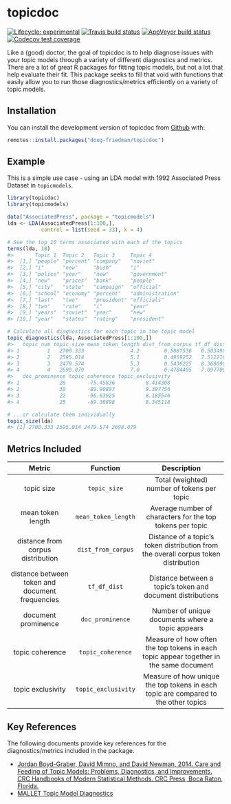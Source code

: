 
<!-- README.md is generated from README.Rmd. Please edit that file -->

# topicdoc

<!-- badges: start -->

[![Lifecycle:
experimental](https://img.shields.io/badge/lifecycle-experimental-orange.svg)](https://www.tidyverse.org/lifecycle/#experimental)
[![Travis build
status](https://travis-ci.org/doug-friedman/topicdoc.svg?branch=master)](https://travis-ci.org/doug-friedman/topicdoc)
[![AppVeyor build
status](https://ci.appveyor.com/api/projects/status/github/doug-friedman/topicdoc?branch=master&svg=true)](https://ci.appveyor.com/project/doug-friedman/topicdoc)
[![Codecov test
coverage](https://codecov.io/gh/doug-friedman/topicdoc/branch/master/graph/badge.svg)](https://codecov.io/gh/doug-friedman/topicdoc?branch=master)
<!-- badges: end -->

Like a (good) doctor, the goal of topicdoc is to help diagnose issues
with your topic models through a variety of different diagnostics and
metrics. There are a lot of great R packages for fitting topic models,
but not a lot that help evaluate their fit. This package seeks to fill
that void with functions that easily allow you to run those
diagnostics/metrics efficiently on a variety of topic models.

## Installation

You can install the development version of topicdoc from
[Github](https://www.github.com/doug-friedman/topicdoc) with:

``` r
remotes::install.packages("doug-friedman/topicdoc")
```

## Example

This is a simple use case - using an LDA model with 1992 Associated
Press Dataset in `topicmodels`.

``` r
library(topicdoc)
library(topicmodels)

data("AssociatedPress", package = "topicmodels")
lda <- LDA(AssociatedPress[1:100,], 
           control = list(seed = 33), k = 4)

# See the top 10 terms associated with each of the topics
terms(lda, 10)
#>       Topic 1  Topic 2   Topic 3     Topic 4         
#>  [1,] "people" "percent" "company"   "soviet"        
#>  [2,] "i"      "new"     "bush"      "i"             
#>  [3,] "police" "year"    "new"       "government"    
#>  [4,] "new"    "prices"  "bank"      "people"        
#>  [5,] "city"   "state"   "campaign"  "official"      
#>  [6,] "school" "economy" "percent"   "administration"
#>  [7,] "last"   "two"     "president" "officials"     
#>  [8,] "two"    "rate"    "i"         "year"          
#>  [9,] "years"  "soviet"  "year"      "new"           
#> [10,] "year"   "states"  "rating"    "president"

# Calculate all diagnostics for each topic in the topic model
topic_diagnostics(lda, AssociatedPress[1:100,])
#>   topic_num topic_size mean_token_length dist_from_corpus tf_df_dist
#> 1         1   2700.333               4.2        0.5087536   6.503498
#> 2         2   2595.014               5.1        0.4959252   7.512216
#> 3         3   2479.574               5.3        0.5436225   8.368090
#> 4         4   2698.079               7.0        0.4784405   7.097708
#>   doc_prominence topic_coherence topic_exclusivity
#> 1             26       -75.45836          8.414308
#> 2             30       -89.90897          9.397756
#> 3             22       -96.63925          8.185546
#> 4             25       -69.38898          8.345118

# ...or calculate them individually
topic_size(lda)
#> [1] 2700.333 2595.014 2479.574 2698.079
```

## Metrics Included

|                     Metric                      |      Function       |                                      Description                                       |
| :---------------------------------------------: | :-----------------: | :------------------------------------------------------------------------------------: |
|                   topic size                    |    `topic_size`     |                      Total (weighted) number of tokens per topic                       |
|                mean token length                | `mean_token_length` |               Average number of characters for the top tokens per topic                |
|        distance from corpus distribution        | `dist_from_corpus`  |  Distance of a topic’s token distribution from the overall corpus token distribution   |
| distance between token and document frequencies |    `tf_df_dist`     |              Distance between a topic’s token and document distributions               |
|               document prominence               |  `doc_prominence`   |                    Number of unique documents where a topic appears                    |
|                 topic coherence                 |  `topic_coherence`  | Measure of how often the top tokens in each topic appear together in the same document |
|                topic exclusivity                | `topic_exclusivity` |  Measure of how unique the top tokens in each topic are compared to the other topics   |

## Key References

The following documents provide key references for the
diagnostics/metrics included in the package.

  - [Jordan Boyd-Graber, David Mimno, and David Newman, 2014. Care and
    Feeding of Topic Models: Problems, Diagnostics, and Improvements.
    CRC Handbooks of Modern Statistical Methods. CRC Press, Boca Raton,
    Florida.](http://www.people.fas.harvard.edu/~airoldi/pub/books/b02.AiroldiBleiEroshevaFienberg2014HandbookMMM/Ch12_MMM2014.pdf)
  - [MALLET Topic Model
    Diagnostics](http://mallet.cs.umass.edu/diagnostics.php)
